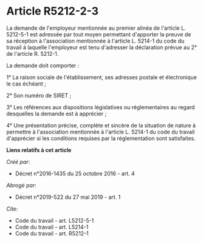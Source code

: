# Article R5212-2-3

La demande de l'employeur mentionnée au premier alinéa de l'article L. 5212-5-1 est adressée par tout moyen permettant
d'apporter la preuve de sa réception à l'association mentionnée à l'article L. 5214-1 du code du travail à laquelle
l'employeur est tenu d'adresser la déclaration prévue au 2° de l'article R. 5212-1. 

La demande doit comporter : 

1° La raison sociale de l'établissement, ses adresses postale et électronique le cas échéant ; 

2° Son numéro de SIRET ; 

3° Les références aux dispositions législatives ou réglementaires au regard desquelles la demande est à apprécier ; 

4° Une présentation précise, complète et sincère de la situation de nature à permettre à l'association mentionnée à l'article
L. 5214-1 du code du travail d'apprécier si les conditions requises par la réglementation sont satisfaites.

**Liens relatifs à cet article**

_Créé par_:

  - Décret n°2016-1435 du 25 octobre 2016 - art. 4

_Abrogé par_:

  - Décret n°2019-522 du 27 mai 2019 - art. 1

_Cite_:

  - Code du travail - art. L5212-5-1
  - Code du travail - art. L5214-1
  - Code du travail - art. R5212-1
